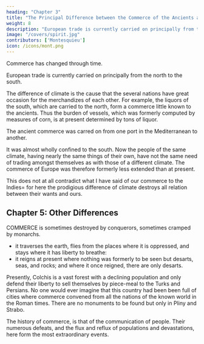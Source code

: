 ```yaml
---
heading: "Chapter 3"
title: "The Principal Difference between the Commerce of the Ancients and the Moderns"
weight: 8
description: "European trade is currently carried on principally from the north to the south"
image: "/covers/spirit.jpg"
contributors: ['Montesquieu']
icon: /icons/mont.png
---
```




Commerce has changed through time.

European trade is currently carried on principally from the north to the south.

The difference of climate is the cause that the several nations have great occasion for the merchandizes of each other.
For example, the liquors of the south, which are carried to the north, form a commerce little known to the ancients.
Thus the burden of vessels, which was formerly computed by measures of corn, is at present determined by tons of liquor.

The ancient commerce was carred on from one port in the Mediterranean to another.

It was almost wholly confined to the south.
Now the people of the same climate, having nearly the same things of their own, have not the same need of trading amongst themselves as with those of a different climate.
The commerce of Europe was therefore formerly less extended than at present.

This does not at all contradict what I have said of our commerce to the Indies= for here the prodigious difference of climate destroys all relation between their wants and ours.



## Chapter 5: Other Differences

COMMERCE is sometimes destroyed by conquerors, sometimes cramped by monarchs.
- it traverses the earth, flies from the places where it is oppressed, and stays where it has liberty to breathe:
- it reigns at present where nothing was formerly to be seen but desarts, seas, and rocks; and where it once reigned, there are only desarts.

Presently, Colchis is a vast forest with a declining population and only defend their liberty to sell themselves by piece-meal to the Turks and Persians. No one would ever imagine that this country had been been full of cities where commerce convened from all the nations of the known world in the Roman times. There are no monuments to be found but only in Pliny and Strabo.

The history of commerce, is that of the communication of people. Their numerous defeats, and the flux and reflux of populations and devastations, here form the most extraordinary events.
